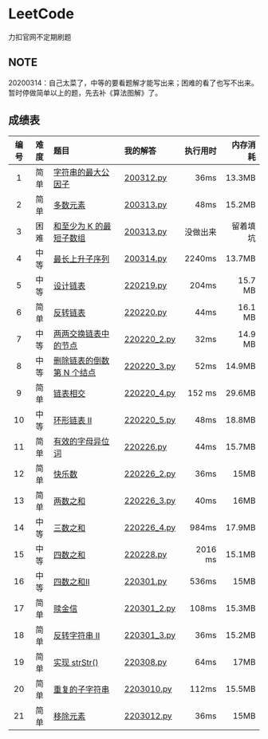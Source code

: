 # LeetCode
力扣官网不定期刷题
## NOTE
20200314：自己太菜了，中等的要看题解才能写出来；困难的看了也写不出来。暂时停做简单以上的题，先去补《算法图解》了。
## 成绩表
| 编号 | 难度 | 题目 | 我的解答 | 执行用时 | 内存消耗 |
|:----:|:----:|:-----|:---------|---------:|---------:|
|1|简单|[字符串的最大公因子](https://leetcode-cn.com/problems/greatest-common-divisor-of-strings/)|[200312.py](Code/200312.py)|36ms|13.3MB|
|2|简单|[多数元素](https://leetcode-cn.com/problems/majority-element/)|[200313.py](Code/200313.py)|48ms|15.2MB|
|3|困难|[和至少为 K 的最短子数组](https://leetcode-cn.com/problems/shortest-subarray-with-sum-at-least-k/)|[200313.py](Code/200313.py)|没做出来|留着填坑|
|4|中等|[最长上升子序列](https://leetcode-cn.com/problems/longest-increasing-subsequence//)|[200314.py](Code/200314.py)|2240ms|13.7MB|
|5|中等|[设计链表](https://leetcode-cn.com/problems/design-linked-list/)|[220219.py](Code/220219.py)|204ms|15.7 MB|
|6|简单|[反转链表](https://leetcode-cn.com/problems/reverse-linked-list/)|[220220.py](Code/220220.py)|44ms|16.1 MB|
|7|中等|[两两交换链表中的节点](https://leetcode-cn.com/problems/swap-nodes-in-pairs/)|[220220_2.py](Code/220220_2.py)|32ms|14.9 MB|
|8|中等|[删除链表的倒数第 N 个结点](https://leetcode-cn.com/problems/remove-nth-node-from-end-of-list/)|[220220_3.py](Code/220220_3.py)|52ms|14.9MB|
|9|简单|[链表相交](https://leetcode-cn.com/problems/intersection-of-two-linked-lists-lcci/)|[220220_4.py](Code/220220_4.py)|152 ms |29.6MB|
|10|中等|[环形链表 II](https://leetcode-cn.com/problems/linked-list-cycle-ii/)|[220220_5.py](Code/220220_5.py)|48ms|18.8MB|
|11|简单|[有效的字母异位词](https://leetcode-cn.com/problems/valid-anagram/)|[220226.py](Code/220226.py)|44ms|15.7MB|
|12|简单|[快乐数](https://leetcode-cn.com/problems/happy-number/)|[220226_2.py](Code/220226_2.py)|36ms|15MB|
|13|简单|[两数之和](https://leetcode-cn.com/problems/two-sum/)|[220226_3.py](Code/220226_3.py)|40ms|16MB|
|14|中等|[三数之和](https://leetcode-cn.com/problems/3sum/)|[220226_4.py](Code/220226_4.py)|984ms|17.9MB|
|15|中等|[四数之和](https://leetcode-cn.com/problems/4sum/)|[220228.py](Code/220228.py)|2016 ms| 15.1MB|
|16|中等|[四数之和II](https://leetcode-cn.com/problems/4sum-ii/)|[220301.py](Code/220301.py)|536ms|15MB|
|17|简单|[赎金信](https://leetcode-cn.com/problems/ransom-note/)|[220301_2.py](Code/220301_2.py)|108ms| 15.3MB|
|18|简单|[反转字符串 II](https://leetcode-cn.com/problems/reverse-string-ii)|[220301_3.py](Code/220301_3.py)|36ms|15.2MB|
|19|简单|[实现 strStr()](https://leetcode-cn.com/problems/implement-strstr/)|[220308.py](Code/220308.py)|64ms|17MB|
|20|简单|[重复的子字符串](https://leetcode-cn.com/problems/repeated-substring-pattern/)|[2203010.py](Code220310.py)|112ms|15.5MB|
|21|简单|[移除元素](https://leetcode-cn.com/problems/remove-element/)|[2203012.py](Code220312.py)|36ms|15MB|